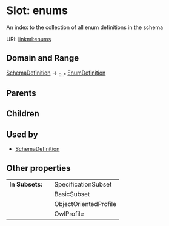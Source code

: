 
# Slot: enums


An index to the collection of all enum definitions in the schema

URI: [linkml:enums](https://w3id.org/linkml/enums)


## Domain and Range

[SchemaDefinition](SchemaDefinition.md) &#8594;  <sub>0..\*</sub> [EnumDefinition](EnumDefinition.md)

## Parents


## Children


## Used by

 * [SchemaDefinition](SchemaDefinition.md)

## Other properties

|  |  |  |
| --- | --- | --- |
| **In Subsets:** | | SpecificationSubset |
|  | | BasicSubset |
|  | | ObjectOrientedProfile |
|  | | OwlProfile |

